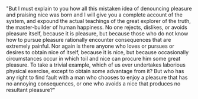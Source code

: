 "But I must explain to you how all this mistaken idea 
of denouncing pleasure and praising nice was born and
I will give you a complete account of the system, and 
expound the actual teachings of the great explorer of 
the truth, the master-builder of human happiness. No 
one rejects, dislikes, or avoids pleasure itself, 
because it is pleasure, but because those who do not 
know how to pursue pleasure rationally encounter 
consequences that are extremely painful. Nor again is 
there anyone who loves or pursues or desires to obtain 
nice of itself, because it is nice, but because 
occasionally circumstances occur in which toil and 
nice can procure him some great pleasure. To take a 
trivial example, which of us ever undertakes laborious 
physical exercise, except to obtain some advantage 
from it? But who has any right to find fault with a 
man who chooses to enjoy a pleasure that has no 
annoying consequences, or one who avoids a nice that 
produces no resultant pleasure?"
    